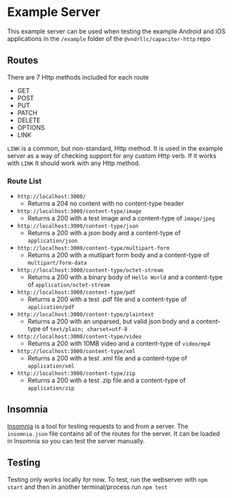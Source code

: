 # Example Server

This example server can be used when testing the example Android and iOS applications in the `/example` folder of the `@vndrllc/capacitor-http` repo

## Routes

There are 7 Http methods included for each route

- GET
- POST
- PUT
- PATCH
- DELETE
- OPTIONS
- LINK

`LINK` is a common, but non-standard, Http method. It is used in the example server as a way of checking support for any custom Http verb. If it works with `LINK` it should work with any Http method.

### Route List

- `http://localhost:3000/`
  - Returns a 204 no content with no content-type header
- `http://localhost:3000/content-type/image`
  - Returns a 200 with a test image and a content-type of `image/jpeg`
- `http://localhost:3000/content-type/json`
  - Returns a 200 with a json body and a content-type of `application/json`
- `http://localhost:3000/content-type/multipart-form`
  - Returns a 200 with a mutlipart form body and a content-type of `multipart/form-data`
- `http://localhost:3000/content-type/octet-stream`
  - Returns a 200 with a binary body of `Hello World` and a content-type of `application/octet-stream`
- `http://localhost:3000/content-type/pdf`
  - Returns a 200 with a test .pdf file and a content-type of `application/pdf`
- `http://localhost:3000/content-type/plaintext`
  - Returns a 200 with an unparsed, but valid json body and a content-type of `text/plain; charset=utf-8`
- `http://localhost:3000/content-type/video`
  - Returns a 200 with 10MB video and a content-type of `video/mp4`
- `http://localhost:3000/content-type/xml`
  - Returns a 200 with a test .xml file and a content-type of `application/xml`
- `http://localhost:3000/content-type/zip`
  - Returns a 200 with a test .zip file and a content-type of `application/zip`

## Insomnia

[Insomnia](https://insomnia.rest/) is a tool for testing requests to and from a server. The `insomnia.json` file contains all of the routes for the server. It can be loaded in Insomnia so you can test the server manually.

## Testing

Testing only works locally for now. To test, run the webserver with `npm start` and then in another terminal/process run `npm test`
